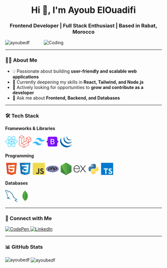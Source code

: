 <h1 align="center">Hi 👋, I'm Ayoub ElOuadifi</h1>
<h3 align="center">Frontend Developer | Full Stack Enthusiast | Based in Rabat, Morocco</h3>

<img align="right" alt="Coding" width="380" src="https://user-images.githubusercontent.com/74038190/225813708-98b745f2-7d22-48cf-9150-083f1b00d6c9.gif" />

<p align="left">
  <img src="https://komarev.com/ghpvc/?username=ayoubedf&label=Profile%20views&color=41b883&style=flat" alt="ayoubedf" />
</p>

---

### 👨‍💻 About Me  
- 💡 Passionate about building **user-friendly and scalable web applications**  
- 🌱 Currently deepening my skills in **React, Tailwind, and Node.js**  
- 🎯 Actively looking for opportunities to **grow and contribute as a developer**  
- 💬 Ask me about **Frontend, Backend, and Databases**  

---

### 🛠️ Tech Stack  

**Frameworks & Libraries**  
<p>
  <img src="https://raw.githubusercontent.com/devicons/devicon/master/icons/react/react-original.svg" alt="React" width="40" height="40"/>
  <img src="https://raw.githubusercontent.com/devicons/devicon/master/icons/laravel/laravel-original.svg" alt="Laravel" width="40" height="40"/>
  <img src="https://raw.githubusercontent.com/devicons/devicon/master/icons/tailwindcss/tailwindcss-original.svg" alt="Tailwind" width="40" height="40"/>
  <img src="https://raw.githubusercontent.com/devicons/devicon/master/icons/bootstrap/bootstrap-original.svg" alt="Bootstrap" width="40" height="40"/>
  <img src="https://raw.githubusercontent.com/devicons/devicon/master/icons/jquery/jquery-original.svg" alt="jQuery" width="40" height="40"/>
</p>

**Programming**  
<p>
  <img src="https://raw.githubusercontent.com/devicons/devicon/master/icons/html5/html5-original.svg" alt="HTML" width="40" height="40"/>
  <img src="https://raw.githubusercontent.com/devicons/devicon/master/icons/css3/css3-original.svg" alt="CSS" width="40" height="40"/>
  <img src="https://raw.githubusercontent.com/devicons/devicon/master/icons/javascript/javascript-original.svg" alt="JavaScript" width="40" height="40"/>
  <img src="https://raw.githubusercontent.com/devicons/devicon/master/icons/php/php-original.svg" alt="PHP" width="40" height="40"/>
  <img src="https://raw.githubusercontent.com/devicons/devicon/master/icons/nodejs/nodejs-original.svg" alt="Node.js" width="40" height="40"/>
  <img src="https://raw.githubusercontent.com/devicons/devicon/master/icons/express/express-original.svg" alt="Express.js" width="40" height="40"/>
  <img src="https://raw.githubusercontent.com/devicons/devicon/master/icons/python/python-original.svg" alt="Python" width="40" height="40"/>
  <img src="https://raw.githubusercontent.com/devicons/devicon/master/icons/typescript/typescript-original.svg" alt="TypeScript" width="40" height="40"/>
</p>

**Databases**  
<p>
  <img src="https://raw.githubusercontent.com/devicons/devicon/master/icons/mysql/mysql-original.svg" alt="MySQL" width="40" height="40"/>
  <img src="https://raw.githubusercontent.com/devicons/devicon/master/icons/mongodb/mongodb-original.svg" alt="MongoDB" width="40" height="40"/>
</p>

---

### 🤝 Connect with Me  
<p align="left">
  <a href="https://codepen.io/ayoubedf" target="_blank">
    <img src="https://raw.githubusercontent.com/rahuldkjain/github-profile-readme-generator/master/src/images/icons/Social/codepen.svg" alt="CodePen" height="30" width="40" />
  </a>
  <a href="https://linkedin.com/in/ayoub-elouadifi-7bb8a2271" target="_blank">
    <img src="https://raw.githubusercontent.com/rahuldkjain/github-profile-readme-generator/master/src/images/icons/Social/linked-in-alt.svg" alt="LinkedIn" height="30" width="40" />
  </a>
</p>

---

### 📊 GitHub Stats  
<p>
  <img align="left" src="https://github-readme-stats.vercel.app/api/top-langs/?username=ayoubedf&theme=vue-dark&show_icons=true&hide_border=true&layout=compact" alt="ayoubedf" />
</p>

<p>
  &nbsp;<img align="center" src="https://github-readme-stats.vercel.app/api?username=ayoubedf&theme=vue-dark&show_icons=true&hide_border=true&count_private=false" alt="ayoubedf" />
</p>
